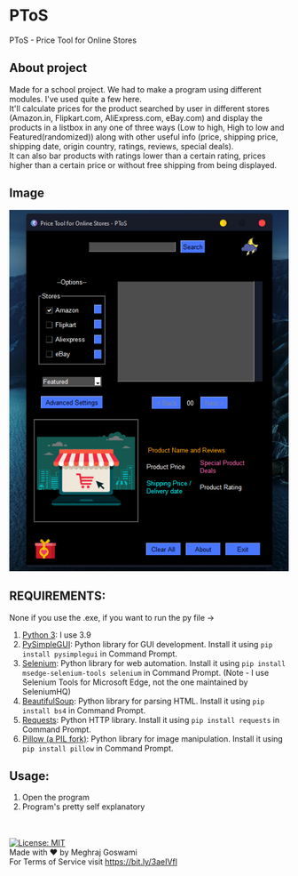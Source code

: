 # PToS
PToS - Price Tool for Online Stores
## About project
Made for a school project. We had to make a program using different modules. I've used quite a few here.<br>
It'll calculate prices for the product searched by user in different stores (Amazon.in, Flipkart.com, AliExpress.com, eBay.com) and display the products in a listbox in any one of three ways (Low to high, High to low and Featured(randomized)) along with other useful info (price, shipping price, shipping date, origin country, ratings, reviews, special deals).<br>
It can also bar products with ratings lower than a certain rating, prices higher than a certain price or without free shipping from being displayed.
## Image
![ScoUT](ss1.png)
## REQUIREMENTS:
None if you use the .exe, if you want to run the py file -><br>
1. [Python 3](https://www.python.org/downloads/): I use 3.9
2. [PySimpleGUI](https://pysimplegui.readthedocs.io/): Python library for GUI development. Install it using ```pip install pysimplegui``` in Command Prompt.
3. [Selenium](https://selenium-python.readthedocs.io/): Python library for web automation. Install it using ```pip install msedge-selenium-tools selenium``` in Command Prompt. (Note - I use Selenium Tools for Microsoft Edge, not the one maintained by SeleniumHQ)
4. [BeautifulSoup](https://www.crummy.com/software/BeautifulSoup/): Python library for parsing HTML. Install it using ```pip install bs4``` in Command Prompt.
5. [Requests](https://requests.readthedocs.io/): Python HTTP library. Install it using ```pip install requests``` in Command Prompt.
6. [Pillow (a PIL fork)](https://pillow.readthedocs.io/): Python library for image manipulation. Install it using ```pip install pillow``` in Command Prompt.
## Usage:
1. Open the program
2. Program's pretty self explanatory

\
\
[![License: MIT](https://img.shields.io/badge/License-MIT-yellow.svg)](https://opensource.org/licenses/MIT)<br>
Made with :heart: by Meghraj Goswami<br>
For Terms of Service visit https://bit.ly/3aeIVfl
